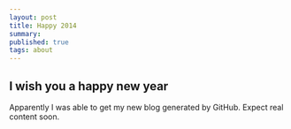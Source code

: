 ```yaml
---
layout: post
title: Happy 2014
summary: 
published: true
tags: about
---
```


## I wish you a happy new year

Apparently I was able to get my new blog generated by GitHub.
Expect real content soon.

